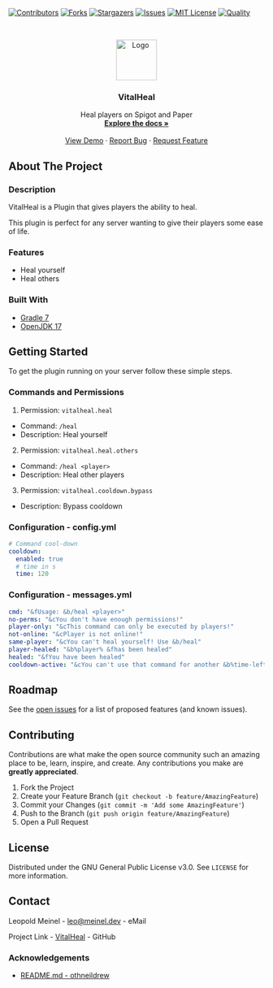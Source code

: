 <!-- PROJECT SHIELDS -->

[![Contributors][contributors-shield]][contributors-url]
[![Forks][forks-shield]][forks-url]
[![Stargazers][stars-shield]][stars-url]
[![Issues][issues-shield]][issues-url]
[![MIT License][license-shield]][license-url]
[![Quality][quality-shield]][quality-url]

<!-- PROJECT LOGO -->
<!--suppress ALL -->
<br />
<p align="center">
  <a href="https://github.com/LeoMeinel/vitalheal">
    <img src="images/logo.png" alt="Logo" width="80" height="80">
  </a>

<h3 align="center">VitalHeal</h3>

  <p align="center">
    Heal players on Spigot and Paper
    <br />
    <a href="https://github.com/LeoMeinel/vitalheal"><strong>Explore the docs »</strong></a>
    <br />
    <br />
    <a href="https://github.com/LeoMeinel/vitalheal">View Demo</a>
    ·
    <a href="https://github.com/LeoMeinel/vitalheal/issues">Report Bug</a>
    ·
    <a href="https://github.com/LeoMeinel/vitalheal/issues">Request Feature</a>
  </p>

<!-- ABOUT THE PROJECT -->

## About The Project

### Description

VitalHeal is a Plugin that gives players the ability to heal.

This plugin is perfect for any server wanting to give their players some ease of life.

### Features

- Heal yourself
- Heal others

### Built With

- [Gradle 7](https://docs.gradle.org/7.5.1/release-notes.html)
- [OpenJDK 17](https://openjdk.java.net/projects/jdk/17/)

<!-- GETTING STARTED -->

## Getting Started

To get the plugin running on your server follow these simple steps.

### Commands and Permissions

1. Permission: `vitalheal.heal`

- Command: `/heal`
- Description: Heal yourself

2. Permission: `vitalheal.heal.others`

- Command: `/heal <player>`
- Description: Heal other players

3. Permission: `vitalheal.cooldown.bypass`

- Description: Bypass cooldown

### Configuration - config.yml

```yaml
# Command cool-down
cooldown:
  enabled: true
  # time in s
  time: 120
```

### Configuration - messages.yml

```yaml
cmd: "&fUsage: &b/heal <player>"
no-perms: "&cYou don't have enough permissions!"
player-only: "&cThis command can only be executed by players!"
not-online: "&cPlayer is not online!"
same-player: "&cYou can't heal yourself! Use &b/heal"
player-healed: "&b%player% &fhas been healed"
healed: "&fYou have been healed"
cooldown-active: "&cYou can't use that command for another &b%time-left% &cseconds!"
```

<!-- ROADMAP -->

## Roadmap

See the [open issues](https://github.com/LeoMeinel/vitalheal/issues) for a list of proposed features (and known
issues).

<!-- CONTRIBUTING -->

## Contributing

Contributions are what make the open source community such an amazing place to be, learn, inspire, and create. Any
contributions you make are **greatly appreciated**.

1. Fork the Project
2. Create your Feature Branch (`git checkout -b feature/AmazingFeature`)
3. Commit your Changes (`git commit -m 'Add some AmazingFeature'`)
4. Push to the Branch (`git push origin feature/AmazingFeature`)
5. Open a Pull Request

<!-- LICENSE -->

## License

Distributed under the GNU General Public License v3.0. See `LICENSE` for more information.

<!-- CONTACT -->

## Contact

Leopold Meinel - [leo@meinel.dev](mailto:leo@meinel.dev) - eMail

Project Link - [VitalHeal](https://github.com/LeoMeinel/vitalheal) - GitHub

<!-- ACKNOWLEDGEMENTS -->

### Acknowledgements

- [README.md - othneildrew](https://github.com/othneildrew/Best-README-Template)

<!-- MARKDOWN LINKS & IMAGES -->

[contributors-shield]: https://img.shields.io/github/contributors-anon/LeoMeinel/vitalheal?style=for-the-badge
[contributors-url]: https://github.com/LeoMeinel/vitalheal/graphs/contributors
[forks-shield]: https://img.shields.io/github/forks/LeoMeinel/vitalheal?label=Forks&style=for-the-badge
[forks-url]: https://github.com/LeoMeinel/vitalheal/network/members
[stars-shield]: https://img.shields.io/github/stars/LeoMeinel/vitalheal?style=for-the-badge
[stars-url]: https://github.com/LeoMeinel/vitalheal/stargazers
[issues-shield]: https://img.shields.io/github/issues/LeoMeinel/vitalheal?style=for-the-badge
[issues-url]: https://github.com/LeoMeinel/vitalheal/issues
[license-shield]: https://img.shields.io/github/license/LeoMeinel/vitalheal?style=for-the-badge
[license-url]: https://github.com/LeoMeinel/vitalheal/blob/main/LICENSE
[quality-shield]: https://img.shields.io/codefactor/grade/github/LeoMeinel/vitalheal?style=for-the-badge
[quality-url]: https://www.codefactor.io/repository/github/LeoMeinel/vitalheal
